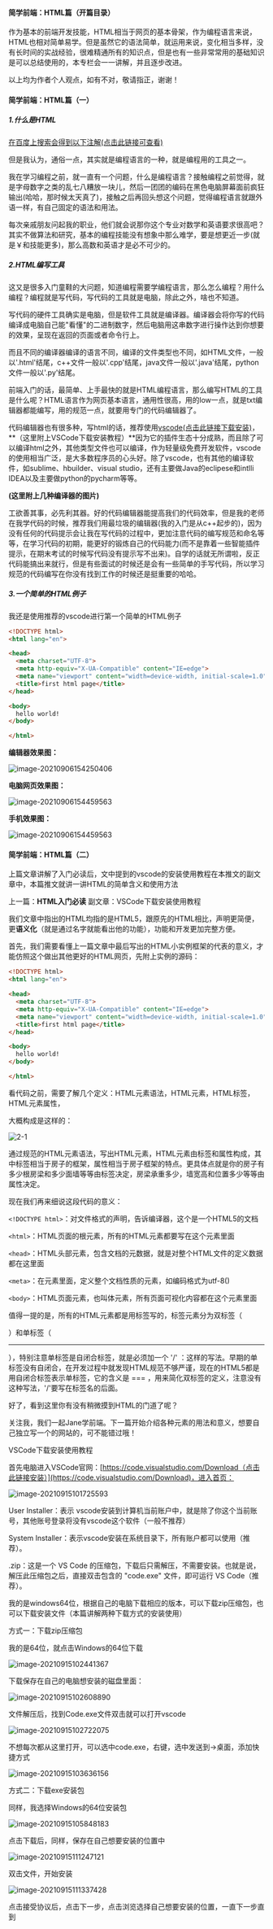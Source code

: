 #### 简学前端：HTML篇（开篇目录）

作为基本的前端开发技能，HTML相当于网页的基本骨架，作为编程语言来说，HTML也相对简单易学。但是虽然它的语法简单，就运用来说，变化相当多样，没有长时间的实战经验，很难精通所有的知识点，但是也有一些非常常用的基础知识是可以总结使用的，本专栏会一一讲解，并且逐步改进。

以上均为作者个人观点，如有不对，敬请指正，谢谢！



#### 简学前端：HTML篇（一）

##### 1.什么是HTML

[在百度上搜索会得到以下注解(点击此链接可查看)](https://zhidao.baidu.com/question/313725.html)

但是我认为，通俗一点，其实就是编程语言的一种，就是编程用的工具之一。

我在学习编程之前，就一直有一个问题，什么是编程语言？接触编程之前觉得，就是字母数字之类的乱七八糟放一块儿，然后一团团的编码在黑色电脑屏幕面前疯狂输出(哈哈，那时候太天真了)，接触之后再回头想这个问题，觉得编程语言就跟外语一样，有自己固定的语法和用法。

每次亲戚朋友问起我的职业，他们就会说那你这个专业对数学和英语要求很高吧？其实不做算法和研究，基本的编程技能没有想象中那么难学，要是想更近一步(就是￥和技能更多)，那么高数和英语才是必不可少的。

##### 2.HTML编写工具

这又是很多入门童鞋的大问题，知道编程需要学编程语言，那么怎么编程？用什么编程？编程就是写代码，写代码的工具就是电脑，除此之外，啥也不知道。

写代码的硬件工具确实是电脑，但是软件工具就是编译器。编译器会将你写的代码编译成电脑自己能"看懂"的二进制数字，然后电脑用这串数字进行操作达到你想要的效果，呈现在返回的页面或者命令行上。

而且不同的编译器编译的语言不同，编译的文件类型也不同，如HTML文件，一般以'.html'结尾，c++文件一般以'.cpp'结尾，java文件一般以'.java'结尾，python文件一般以'.py'结尾。

前端入门的话，最简单、上手最快的就是HTML编程语言，那么编写HTML的工具是什么呢？HTML语言作为网页基本语言，通用性很高，用的low一点，就是txt编辑器都能编写，用的规范一点，就要用专门的代码编辑器了。

代码编辑器也有很多种，写html的话，推荐使用[vscode(点击此链接下载安装)](https://code.visualstudio.com/Download)，**（这里附上VSCode下载安装教程）**因为它的插件生态十分成熟，而且除了可以编译html之外，其他类型文件也可以编译，作为轻量级免费开发软件，vscode的使用相当广泛，是大多数程序员的心头好。除了vscode，也有其他的编译软件，如sublime、hbuilder、visual studio，还有主要做Java的eclipese和intlli IDEA以及主要做python的pycharm等等。

**(这里附上几种编译器的图片)**

工欲善其事，必先利其器。好的代码编辑器能提高我们的代码效率，但是我的老师在我学代码的时候，推荐我们用最垃圾的编辑器(我的入门是从c++起步的)，因为没有任何的代码提示会让我在写代码的过程中，更加注意代码的编写规范和命名等等，在学习代码的初期，能更好的锻炼自己的代码能力(而不是靠着一些智能插件提示，在期末考试的时候写代码没有提示写不出来)。自学的话就无所谓啦，反正代码能搞出来就行，但是有些面试的时候还是会有一些简单的手写代码，所以学习规范的代码编写在你没有找到工作的时候还是挺重要的哈哈。

##### 3.一个简单的HTML例子

我还是使用推荐的vscode进行第一个简单的HTML例子

```html
<!DOCTYPE html>
<html lang="en">

<head>
  <meta charset="UTF-8">
  <meta http-equiv="X-UA-Compatible" content="IE=edge">
  <meta name="viewport" content="width=device-width, initial-scale=1.0">
  <title>first html page</title>
</head>

<body>
  hello world!
</body>

</html>
```

**编辑器效果图：**

![image-20210906154250406](img\image-20210906154250406.png)

**电脑网页效果图：**

![image-20210906154459563](img\image-20210906154459563.png)

**手机效果图：**

![image-20210906154459563](img\20210906154806.jpg)

#### 简学前端：HTML篇（二）




上篇文章讲解了入门必读后，文中提到的vscode的安装使用教程在本推文的副文章中，本篇推文就讲一讲HTML的简单含义和使用方法

上一篇：**HTML入门必读**
副文章：VSCode下载安装使用教程

我们文章中指出的HTML均指的是HTML5，跟原先的HTML相比，声明更简便，更**语义化**（就是通过名字就能看出他的功能），功能和开发更加完整方便。

首先，我们需要看懂上一篇文章中最后写出的HTML小实例框架的代表的意义，才能仿照这个做出其他更好的HTML网页，先附上实例的源码：
```html
<!DOCTYPE html>
<html lang="en">

<head>
  <meta charset="UTF-8">
  <meta http-equiv="X-UA-Compatible" content="IE=edge">
  <meta name="viewport" content="width=device-width, initial-scale=1.0">
  <title>first html page</title>
</head>

<body>
  hello world!
</body>

</html>
```
看代码之前，需要了解几个定义：HTML元素语法，HTML元素，HTML标签，HTML元素属性，

大概构成是这样的：

![2-1](img\2-1.png)

通过规范的HTML元素语法，写出HTML元素，HTML元素由标签和属性构成，其中标签相当于房子的框架，属性相当于房子框架的特点。更具体点就是你的房子有多少根房梁和多少面墙等等由标签决定，房梁承重多少，墙宽高和位置多少等等由属性决定。

现在我们再来细说这段代码的意义：

`<!DOCTYPE html>`：对文件格式的声明，告诉编译器，这个是一个HTML5的文档

`<html>`：HTML页面的根元素，所有的HTML元素都要写在这个元素里面

`<head>`：HTML头部元素，包含文档的元数据，就是对整个HTML文件的定义数据都在这里面

`<meta>`：在<head>元素里面，定义整个文档性质的元素，如编码格式为utf-8(<meta charset="UTF-8">)

`<body>`：HTML页面元素，也叫体元素，所有页面可视化内容都在这个元素里面



值得一提的是，所有的HTML元素都是用标签写的，标签元素分为双标签（<div></div>）和单标签（<hr/>），特别注意单标签是自闭合标签，就是必须加一个 '/' ：<xxx/>这样的写法。早期的单标签没有自闭合，在开发过程中就发现HTML规范不够严谨，现在的HTML5都是用自闭合标签表示单标签，它的含义是<xxx/> === <xxx></xxx>，用来简化双标签的定义，注意没有</xxx>这种写法，'/'要写在标签名的后面。



好了，看到这里你有没有稍微摸到HTML的门道了呢？



关注我，我们一起Jane学前端。下一篇开始介绍各种元素的用法和意义，想要自己独立写一个的网站的，可不能错过哦！



VSCode下载安装使用教程

首先电脑进入VSCode官网：[https://code.visualstudio.com/Download（点击此链接安装）](https://code.visualstudio.com/Download)，进入首页：

![image-20210915101725593](img\2-2.png)



User Installer：表示 vscode安装到计算机当前账户中，就是除了你这个当前账号，其他账号登录将没有vscode这个软件（一般不推荐）

System Installer：表示vscode安装在系统目录下，所有账户都可以使用（推荐）。

.zip：这是一个 VS Code 的压缩包，下载后只需解压，不需要安装。也就是说，解压此压缩包之后，直接双击包含的 "code.exe" 文件，即可运行 VS Code（推荐）。

我的是windows64位，根据自己的电脑下载相应的版本，可以下载zip压缩包，也可以下载安装文件（本篇讲解两种下载方式的安装使用）

方式一：下载zip压缩包

我的是64位，就点击Windows的64位下载

![image-20210915102441367](img\2-3.png)

下载保存在自己的电脑想安装的磁盘里面：

![image-20210915102608890](img\2-4.png)

文件解压后，找到Code.exe文件双击就可以打开vscode

![image-20210915102722075](img\2-5.png)

不想每次都从这里打开，可以选中code.exe，右键，选中发送到->桌面，添加快捷方式

![image-20210915103636156](img\2-6.png)

方式二：下载exe安装包

同样，我选择Windows的64位安装包

![image-20210915105848183](C:\Users\jane\AppData\Roaming\Typora\typora-user-images\image-20210915105848183.png)

点击下载后，同样，保存在自己想要安装的位置中

![image-20210915111247121](C:\Users\jane\AppData\Roaming\Typora\typora-user-images\image-20210915111247121.png)

双击文件，开始安装

![image-20210915111337428](C:\Users\jane\AppData\Roaming\Typora\typora-user-images\image-20210915111337428.png)

点击接受协议后，点击下一步，点击浏览选择自己想要安装的位置，一直下一步直到

